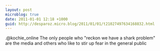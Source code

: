```yaml
---
layout: post
microblog: true
date: 2011-01-01 12:18 +1000
guid: http://desparoz.micro.blog/2011/01/01/t21027497634168832.html
---
```

.@kochie_online The only people who "reckon we have a shark problem" are the media and others who like to stir up fear in the general public
